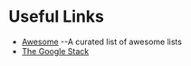 # Useful Links
- [Awesome](https://github.com/sindresorhus/awesome) --A curated list of awesome lists
- [The Google Stack](http://malteschwarzkopf.de/research/assets/google-stack.pdf)
